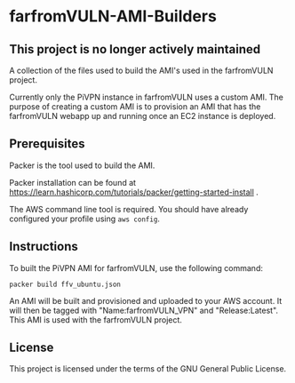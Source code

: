 # farfromVULN-AMI-Builders

## This project is no longer actively maintained

A collection of the files used to build the AMI's used in the farfromVULN project.

Currently only the PiVPN instance in farfromVULN uses a custom AMI. The purpose of creating a custom AMI is to provision an AMI that has the farfromVULN webapp up and running once an EC2 instance is deployed.

## Prerequisites
Packer is the tool used to build the AMI.

Packer installation can be found at https://learn.hashicorp.com/tutorials/packer/getting-started-install .

The AWS command line tool is required. You should have already configured your profile using `aws config`.

## Instructions
To built the PiVPN AMI for farfromVULN, use the following command:

```
packer build ffv_ubuntu.json
```

An AMI will be built and provisioned and uploaded to your AWS account. It will then be tagged with "Name:farfromVULN_VPN" and "Release:Latest". This AMI is used with the farfromVULN project.

## License
This project is licensed under the terms of the GNU General Public License.
